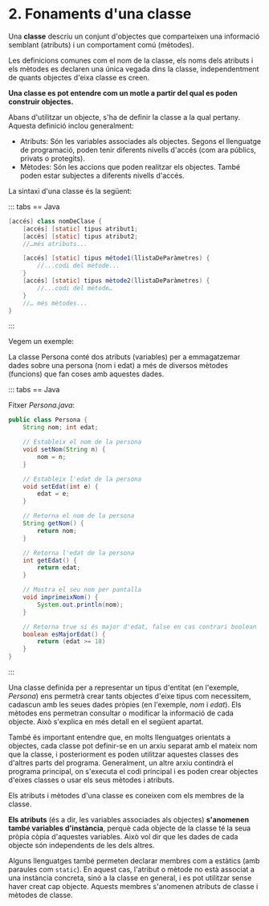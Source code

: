 # 2. Fonaments d'una classe

Una **classe** descriu un conjunt d'objectes que comparteixen una informació semblant (atributs) i un comportament comú (mètodes).

Les definicions comunes com el nom de la classe, els noms dels atributs i els mètodes es declaren una única vegada dins la classe, independentment de quants objectes d'eixa classe es creen.

**Una classe es pot entendre com un motle a partir del qual es poden construir objectes.**

Abans d'utilitzar un objecte, s'ha de definir la classe a la qual pertany. Aquesta definició inclou generalment:

- Atributs: Són les variables associades als objectes. Segons el llenguatge de programació, poden tenir diferents nivells d'accés (com ara públics, privats o protegits).
- Mètodes: Són les accions que poden realitzar els objectes. També poden estar subjectes a diferents nivells d'accés.

La sintaxi d'una classe és la següent:

::: tabs
== Java

```java
[accés] class nomDeClase {
    [accés] [static] tipus atribut1;
    [accés] [static] tipus atribut2;
    //…més atributs...

    [accés] [static] tipus métode1(llistaDeParàmetres) {
        //...codi del mètode...
    }
    [accés] [static] tipus mètode2(llistaDeParàmetres) {
        //...codi del mètode… 
    }
    //… més mètodes...
}
```

:::

Vegem un exemple:

La classe Persona conté dos atributs (variables) per a emmagatzemar dades sobre una persona (nom i edat) a més de diversos mètodes (funcions) que fan coses amb aquestes dades.

::: tabs
== Java

Fitxer *Persona.java*:

```java
public class Persona {
    String nom; int edat;

    // Estableix el nom de la persona
    void setNom(String n) {
        nom = n;
    }

    // Estableix l'edat de la persona 
    void setEdat(int e) {
        edat = e;
    }

    // Retorna el nom de la persona
    String getNom() {
        return nom;
    }

    // Retorna l'edat de la persona 
    int getEdat() {
        return edat;
    }

    // Mostra el seu nom per pantalla 
    void imprimeixNom() {
        System.out.println(nom);
    }

    // Retorna true si és major d'edat, false en cas contrari boolean
    boolean esMajorEdat() {
        return (edat >= 18)
    }
}
```

:::

Una classe definida per a representar un tipus d'entitat (en l'exemple, *Persona*) ens permetrà crear tants objectes d'eixe tipus com necessitem, cadascun amb les seues dades pròpies (en l'exemple, *nom* i *edat*). Els mètodes ens permetran consultar o modificar la informació de cada objecte. Això s'explica en més detall en el següent apartat.

També és important entendre que, en molts llenguatges orientats a objectes, cada classe pot definir-se en un arxiu separat amb el mateix nom que la classe, i posteriorment es poden utilitzar aquestes classes des d'altres parts del programa. Generalment, un altre arxiu contindrà el programa principal, on s'executa el codi principal i es poden crear objectes d'eixes classes o usar els seus mètodes i atributs.

Els atributs i mètodes d'una classe es coneixen com els membres de la classe.

**Els atributs** (és a dir, les variables associades als objectes) **s'anomenen també variables d'instància**, perquè cada objecte de la classe té la seua pròpia còpia d'aquestes variables. Això vol dir que les dades de cada objecte són independents de les dels altres.

Alguns llenguatges també permeten declarar membres com a estàtics (amb paraules com `static`). En aquest cas, l'atribut o mètode no està associat a una instància concreta, sinó a la classe en general, i es pot utilitzar sense haver creat cap objecte. Aquests membres s'anomenen atributs de classe i mètodes de classe.
